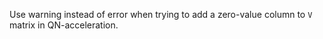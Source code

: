 Use warning instead of error when trying to add a zero-value column to `V` matrix in QN-acceleration.
